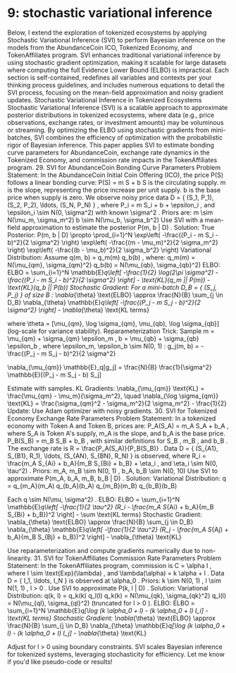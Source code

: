 # 9: stochastic variational inference

Below, I extend the exploration of tokenized ecosystems by applying Stochastic Variational Inference (SVI) to perform Bayesian inference on the models from the AbundanceCoin ICO, Tokenized Economy, and TokenAffiliates program. SVI enhances traditional variational inference by using stochastic gradient optimization, making it scalable for large datasets where computing the full Evidence Lower Bound (ELBO) is impractical. Each section is self-contained, redefines all variables and contexts per your thinking process guidelines, and includes numerous equations to detail the SVI process, focusing on the mean-field approximation and noisy gradient updates.
Stochastic Variational Inference in Tokenized Ecosystems
Stochastic Variational Inference (SVI) is a scalable approach to approximate posterior distributions in tokenized ecosystems, where data (e.g., price observations, exchange rates, or investment amounts) may be voluminous or streaming. By optimizing the ELBO using stochastic gradients from mini-batches, SVI combines the efficiency of optimization with the probabilistic rigor of Bayesian inference. This paper applies SVI to estimate bonding curve parameters for AbundanceCoin, exchange rate dynamics in the Tokenized Economy, and commission rate impacts in the TokenAffiliates program.
29. SVI for AbundanceCoin Bonding Curve Parameters
Problem Statement:
In the AbundanceCoin Initial Coin Offering (ICO), the price 
P(S)
 follows a linear bonding curve:
P(S) = m S + b
S
 is the circulating supply.
m
 is the slope, representing the price increase per unit supply.
b
 is the base price when supply is zero.
We observe noisy price data 
D = { (S_1, P_1), (S_2, P_2), \ldots, (S_N, P_N) }
, where 
P_i = m S_i + b + \epsilon_i
, and 
\epsilon_i \sim N(0, \sigma^2)
 with known 
\sigma^2
. Priors are:
m \sim N(\mu_m, \sigma_m^2)
b \sim N(\mu_b, \sigma_b^2)
Use SVI with a mean-field approximation to estimate the posterior 
P(m, b | D)
.
Solution:
True Posterior:
P(m, b | D) \propto \prod_{i=1}^N \exp\left( -\frac{(P_i - m S_i - b)^2}{2 \sigma^2} \right) \exp\left( -\frac{(m - \mu_m)^2}{2 \sigma_m^2} \right) \exp\left( -\frac{(b - \mu_b)^2}{2 \sigma_b^2} \right)
Variational Distribution:
Assume 
q(m, b) = q_m(m) q_b(b)
, where:
q_m(m) = N(\mu_{qm}, \sigma_{qm}^2)
q_b(b) = N(\mu_{qb}, \sigma_{qb}^2)
ELBO:
ELBO = \sum_{i=1}^N \mathbb{E}_q\left[ -\frac{1}{2} \log(2\pi \sigma^2) - \frac{(P_i - m S_i - b)^2}{2 \sigma^2} \right] - \text{KL}(q_m || P(m)) - \text{KL}(q_b || P(b))
Stochastic Gradient:
For a mini-batch 
D_B = \{ (S_j, P_j) \}
 of size 
B
:
\nabla_{\theta} \text{ELBO} \approx \frac{N}{B} \sum_{j \in D_B} \nabla_{\theta} \mathbb{E}_q\left[ -\frac{(P_j - m S_j - b)^2}{2 \sigma^2} \right] - \nabla_{\theta} \text{KL terms}

where 
\theta = [\mu_{qm}, \log \sigma_{qm}, \mu_{qb}, \log \sigma_{qb}]
 (log-scale for variance stability).
Reparameterization Trick:
Sample 
m = \mu_{qm} + \sigma_{qm} \epsilon_m
, 
b = \mu_{qb} + \sigma_{qb} \epsilon_b
, where 
\epsilon_m, \epsilon_b \sim N(0, 1)
:
g_j(m, b) = -\frac{(P_j - m S_j - b)^2}{2 \sigma^2}

\nabla_{\mu_{qm}} \mathbb{E}_q[g_j] = \frac{N}{B} \frac{1}{\sigma^2} \mathbb{E}[(P_j - m S_j - b) S_j]

Estimate with samples.
KL Gradients:
\nabla_{\mu_{qm}} \text{KL} = \frac{\mu_{qm} - \mu_m}{\sigma_m^2}, \quad \nabla_{\log \sigma_{qm}} \text{KL} = \frac{\sigma_{qm}^2 - \sigma_m^2}{2 \sigma_m^2} - \frac{1}{2}
Update: Use Adam optimizer with noisy gradients.
30. SVI for Tokenized Economy Exchange Rate Parameters
Problem Statement:
In a tokenized economy with Token A and Token B, prices are:
P_A(S_A) = m_A S_A + b_A
, where 
S_A
 is Token A's supply, 
m_A
 is the slope, and 
b_A
 is the base price.
P_B(S_B) = m_B S_B + b_B
, with similar definitions for 
S_B
, 
m_B
, and 
b_B
.
The exchange rate is 
R = \frac{P_A(S_A)}{P_B(S_B)}
. Data 
D = { (S_{A1}, S_{B1}, R_1), \ldots, (S_{AN}, S_{BN}, R_N) }
 is observed, where 
R_i = \frac{m_A S_{Ai} + b_A}{m_B S_{Bi} + b_B} + \eta_i
, and 
\eta_i \sim N(0, \tau^2)
. Priors:
m_A, m_B \sim N(0, 1)
, 
b_A, b_B \sim N(0, 10)
Use SVI to approximate 
P(m_A, b_A, m_B, b_B | D)
.
Solution:
Variational Distribution:
q = q_{m_A}(m_A) q_{b_A}(b_A) q_{m_B}(m_B) q_{b_B}(b_B)

Each 
q \sim N(\mu, \sigma^2)
.
ELBO:
ELBO = \sum_{i=1}^N \mathbb{E}_q\left[ -\frac{1}{2 \tau^2} (R_i - \frac{m_A S_{Ai} + b_A}{m_B S_{Bi} + b_B})^2 \right] - \sum \text{KL terms}
Stochastic Gradient:
\nabla_{\theta} \text{ELBO} \approx \frac{N}{B} \sum_{j \in D_B} \nabla_{\theta} \mathbb{E}_q\left[ -\frac{1}{2 \tau^2} (R_j - \frac{m_A S_{Aj} + b_A}{m_B S_{Bj} + b_B})^2 \right] - \nabla_{\theta} \text{KL}

Use reparameterization and compute gradients numerically due to non-linearity.
31. SVI for TokenAffiliates Commission Rate Parameters
Problem Statement:
In the TokenAffiliates program, commission is 
C = \alpha I
, where 
I \sim \text{Exp}(\lambda)
, and 
\lambda(\alpha) = k \alpha + l
. Data 
D = { I_1, \ldots, I_N }
 is observed at 
\alpha_0
. Priors:
k \sim N(0, 1)
, 
l \sim N(1, 1)
, 
l > 0
.
Use SVI to approximate 
P(k, l | D)
.
Solution:
Variational Distribution:
q(k, l) = q_k(k) q_l(l)
q_k(k) = N(\mu_{qk}, \sigma_{qk}^2)
q_l(l) = N(\mu_{ql}, \sigma_{ql}^2)
 (truncated for 
l > 0
).
ELBO:
ELBO = \sum_{i=1}^N \mathbb{E}_q[\log (k \alpha_0 + l) - (k \alpha_0 + l) I_i] - \text{KL terms}
Stochastic Gradient:
\nabla_{\theta} \text{ELBO} \approx \frac{N}{B} \sum_{j \in D_B} \nabla_{\theta} \mathbb{E}_q[\log (k \alpha_0 + l) - (k \alpha_0 + l) I_j] - \nabla_{\theta} \text{KL}

Adjust for 
l > 0
 using boundary constraints.
SVI scales Bayesian inference for tokenized systems, leveraging stochasticity for efficiency. Let me know if you'd like pseudo-code or results!